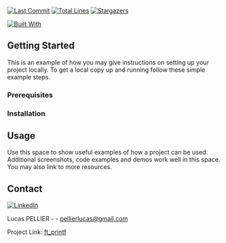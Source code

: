 [![Last Commit][last-commit]][project-url]
[![Total Lines][total-lines]][project-url]
[![Stargazers][stars-shield]][stars-url]

[![Built With][built-with-c]][project-url]

## Getting Started

This is an example of how you may give instructions on setting up your project locally.
To get a local copy up and running follow these simple example steps.

### Prerequisites

### Installation

## Usage

Use this space to show useful examples of how a project can be used. Additional screenshots, code examples and demos work well in this space. You may also link to more resources.

## Contact

[![LinkedIn][linkedin-shield]][linkedin-url]

Lucas PELLIER - - pellierlucas@gmail.com

Project Link: [ft_printf](https://github.com/lpellier/ft_printf)

[built-with-c]: https://img.shields.io/badge/built%20with-C-blueviolet

[project-url]: https://github.com/lpellier/ft_printf

[total-lines]: https://img.shields.io/tokei/lines/github/lpellier/ft_printf
[last-commit]: https://img.shields.io/github/last-commit/lpellier/ft_printf?style=flat

[stars-shield]: https://img.shields.io/github/stars/lpellier/ft_printf.svg?style=flat
[stars-url]: https://github.com/lpellier/ft_printf/stargazers
[linkedin-shield]: https://img.shields.io/badge/-LinkedIn-black.svg?flat&logo=linkedin&colorB=555
[linkedin-url]: https://linkedin.com/in/linkedin_username
[product-screenshot]: images/screenshot.png
[React.js]: https://img.shields.io/badge/React-20232A?style=for-the-badge&logo=react&logoColor=61DAFB
[React-url]: https://reactjs.org/ 